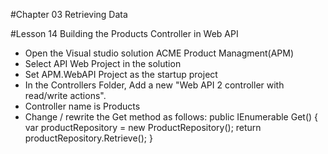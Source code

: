 #Chapter 03 Retrieving Data

#Lesson 14 Building the Products Controller in Web API 

- Open the Visual studio solution ACME Product Managment(APM) 
- Select API Web Project in the solution
- Set APM.WebAPI Project as the startup project
- In the Controllers Folder, Add a new "Web API 2 controller with read/write actions".
- Controller name is Products
- Change / rewrite the Get method as follows:
   public IEnumerable<Product> Get()
   {
		var productRepository = new ProductRepository();
		return productRepository.Retrieve();
   }
	




